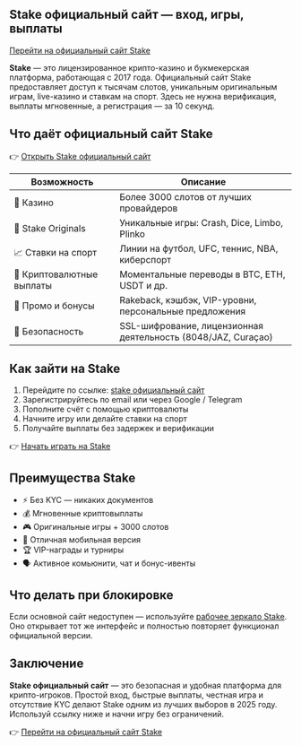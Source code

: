 ## Stake официальный сайт — вход, игры, выплаты  
[Перейти на официальный сайт Stake](https://stake1037.com/?c=Weif50Mw)

**Stake** — это лицензированное крипто-казино и букмекерская платформа, работающая с 2017 года. Официальный сайт Stake предоставляет доступ к тысячам слотов, уникальным оригинальным играм, live-казино и ставкам на спорт. Здесь не нужна верификация, выплаты мгновенные, а регистрация — за 10 секунд.

## Что даёт официальный сайт Stake

👉 [Открыть Stake официальный сайт](https://stake1037.com/?c=Weif50Mw)

| Возможность            | Описание                                                                 |
|------------------------|--------------------------------------------------------------------------|
| 🎰 Казино              | Более 3000 слотов от лучших провайдеров                                  |
| 🎯 Stake Originals     | Уникальные игры: Crash, Dice, Limbo, Plinko                              |
| 📈 Ставки на спорт     | Линии на футбол, UFC, теннис, NBA, киберспорт                            |
| 💸 Криптовалютные выплаты | Моментальные переводы в BTC, ETH, USDT и др.                          |
| 🎁 Промо и бонусы      | Rakeback, кэшбэк, VIP-уровни, персональные предложения                   |
| 🔐 Безопасность        | SSL-шифрование, лицензионная деятельность (8048/JAZ, Curaçao)             |

## Как зайти на Stake

1. Перейдите по ссылке: [stake официальный сайт](https://stake1037.com/?c=Weif50Mw)  
2. Зарегистрируйтесь по email или через Google / Telegram  
3. Пополните счёт с помощью криптовалюты  
4. Начните игру или делайте ставки на спорт  
5. Получайте выплаты без задержек и верификации

👉 [Начать играть на Stake](https://stake1037.com/?c=Weif50Mw)

## Преимущества Stake

- ⚡ Без KYC — никаких документов  
- 💰 Мгновенные криптовыплаты  
- 🎮 Оригинальные игры + 3000 слотов  
- 📱 Отличная мобильная версия  
- 🏆 VIP-награды и турниры  
- 🗣 Активное комьюнити, чат и бонус-ивенты

## Что делать при блокировке

Если основной сайт недоступен — используйте [рабочее зеркало Stake](https://stake1037.com/?c=Weif50Mw). Оно открывает тот же интерфейс и полностью повторяет функционал официальной версии.

## Заключение

**Stake официальный сайт** — это безопасная и удобная платформа для крипто-игроков. Простой вход, быстрые выплаты, честная игра и отсутствие KYC делают Stake одним из лучших выборов в 2025 году. Используй ссылку ниже и начни игру без ограничений.

👉 [Перейти на официальный сайт Stake](https://stake1037.com/?c=Weif50Mw)
